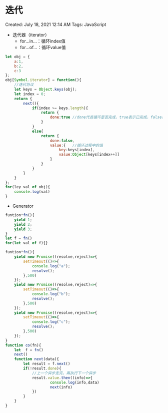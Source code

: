 # 迭代

Created: July 18, 2021 12:14 AM
Tags: JavaScript

- 迭代器（iterator）
    - for...in...：循环index值
    - for...of...：循环value值

```javascript
let obj = {
	a:1,
	b:2,
	c:3
};
obj[Symbol.iterator] = function(){
	//迭代协议
	let keys = Object.keys(obj);
	let index = 0;
	return {
		next(){
			if(index >= keys.length){
				return {
					done:true //done代表循环是否完成，true表示已完成，false表示未完成
				}
			}
			else{
				return {
					done:false,
					value:{   //循环过程中的值
						key:keys[index],
						value:Object[keys[index++]]
					} 
				}
			}
		}
	}
};
for(ley val of obj){
	console.log(val)
}
```

- Generator

```javascript
funtion*fn(){
	yield 1;
	yield 2;
	yield 3;
}
let f = fn()
for(let val of f){}
```

```javascript
funtion*fn(){
	yield new Promise((resolve,reject)=>{
		setTimeout(()=>{
			console.log("a");
			resolve();
		},500)
	});
	yield new Promise((resolve,reject)=>{
		setTimeout(()=>{
			console.log("b");
			resolve();
		},500)
	});
	yield new Promise((resolve,reject)=>{
		setTimeout(()=>{
			console.log("c");
			resolve();
		},500)
	}); 
}
function co(fn){
	let  f = fn()
	next()
	function next(data){
		let result = f.next()
		if(!result.done){
			//上一个异步走完，再执行下一个异步
			result.value.then((info)=>{
					console.log(info,data)
					next(info) 
			})
		}
	}
}
```